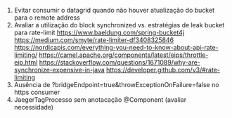 1. Evitar consumir o datagrid quando não houver atualização do bucket para o remote address
2. Avaliar a utilização do block synchronized vs. estratégias de leak bucket para rate-limit
    https://www.baeldung.com/spring-bucket4j
    https://medium.com/smyte/rate-limiter-df3408325846
    https://nordicapis.com/everything-you-need-to-know-about-api-rate-limiting/
    https://camel.apache.org/components/latest/eips/throttle-eip.html
    https://stackoverflow.com/questions/1671089/why-are-synchronize-expensive-in-java
    https://developer.github.com/v3/#rate-limiting
3. Ausência de ?bridgeEndpoint=true&throwExceptionOnFailure=false no https consumer
4. JaegerTagProcesso sem anotacação @Component (avaliar necessidade)
